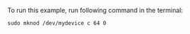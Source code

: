 To run this example, run following command in the terminal:


~~~~~
sudo mknod /dev/mydevice c 64 0

~~~~~

